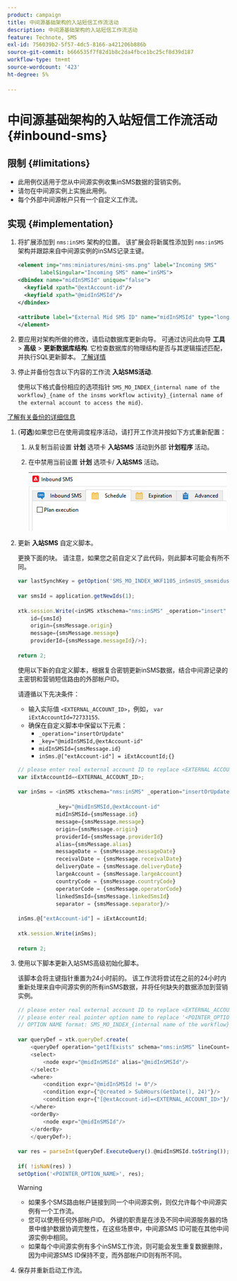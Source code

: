 ```yaml
---
product: campaign
title: 中间源基础架构的入站短信工作流活动
description: 中间源基础架构的入站短信工作流活动
feature: Technote, SMS
exl-id: 756039b2-5f57-4dc5-8166-a421206b886b
source-git-commit: b666535f7f82d1b8c2da4fbce1bc25cf8d39d187
workflow-type: tm+mt
source-wordcount: '423'
ht-degree: 5%

---
```


# 中间源基础架构的入站短信工作流活动 {#inbound-sms}

## 限制 {#limitations}

* 此用例仅适用于您从中间源实例收集inSMS数据的营销实例。
* 请勿在中间源实例上实施此用例。
* 每个外部中间源帐户只有一个自定义工作流。

## 实现 {#implementation}

1. 将扩展添加到 `nms:inSMS` 架构的位置。 该扩展会将新属性添加到 `nms:inSMS` 架构并跟踪来自中间源实例的inSMS记录主键。

   ```xml
   <element img="nms:miniatures/mini-sms.png" label="Incoming SMS"
          labelSingular="Incoming SMS" name="inSMS">
   <dbindex name="midInSMSId" unique="false">
     <keyfield xpath="@extAccount-id"/>
     <keyfield xpath="@midInSMSId"/>
   </dbindex>
   
   <attribute label="External Mid SMS ID" name="midInSMSId" type="long"/>
   </element>
   ```

1. 要应用对架构所做的修改，请启动数据库更新向导。 可通过访问此向导 **工具** > **高级** > **更新数据库结构**. 它检查数据库的物理结构是否与其逻辑描述匹配，并执行SQL更新脚本。 [了解详情](../../configuration/using/updating-the-database-structure.md)

1. 停止并备份包含以下内容的工作流 **入站SMS活动**.

   使用以下格式备份相应的选项指针 `SMS_MO_INDEX_{internal name of the workflow}_{name of the insms workflow activity}_{internal name of the external account to access the mid}`.

[了解有关备份的详细信息](../../production/using/backup.md)

1. (**可选**)如果您已在使用调度程序活动，请打开工作流并按如下方式重新配置：

   1. 从复制当前设置 **计划** 选项卡 **入站SMS** 活动到外部 **计划程序** 活动。

   1. 在中禁用当前设置 **计划** 选项卡/ **入站SMS** 活动。

      ![](assets/inbound_sms_1.png)

1. 更新 **入站SMS** 自定义脚本。

   更换下面的块。 请注意，如果您之前自定义了此代码，则此脚本可能会有所不同。

   ```Javascript
   var lastSynchKey = getOption('SMS_MO_INDEX_WKF1105_inSmsUS_smsmidus');
   
   var smsId = application.getNewIds(1);
   
   xtk.session.Write(<inSMS xtkschema="nms:inSMS" _operation="insert"
       id={smsId}
       origin={smsMessage.origin}
       message={smsMessage.message}
       providerId={smsMessage.messageId}/>);
   
   return 2;
   ```

   使用以下新的自定义脚本，根据复合密钥更新inSMS数据，结合中间源记录的主密钥和营销短信路由的外部帐户ID。

   请遵循以下先决条件：

   * 输入实际值 `<EXTERNAL_ACCOUNT_ID>`，例如， `var iExtAccountId=72733155`.
   * 确保在自定义脚本中保留以下元素：
      * `_operation="insertOrUpdate"`
      * `_key="@midInSMSId,@extAccount-id"`
      * `midInSMSId={smsMessage.id}`
      * `inSms.@["extAccount-id"] = iExtAccountId;{}`

   ```Javascript
   // please enter real external account ID to replace <EXTERNAL ACCOUNT ID>
   var iExtAccountId=<EXTERNAL_ACCOUNT_ID>;
   
   var inSms = <inSMS xtkschema="nms:inSMS" _operation="insertOrUpdate"
   
               _key="@midInSMSId,@extAccount-id"
               midInSMSId={smsMessage.id}
               message={smsMessage.message}
               origin={smsMessage.origin}
               providerId={smsMessage.providerId}
               alias={smsMessage.alias}
               messageDate = {smsMessage.messageDate}
               receivalDate = {smsMessage.receivalDate}
               deliveryDate = {smsMessage.deliveryDate}
               largeAccount = {smsMessage.largeAccount}
               countryCode = {smsMessage.countryCode}
               operatorCode = {smsMessage.operatorCode}
               linkedSmsId={smsMessage.linkedSmsId}
               separator = {smsMessage.separator}/>
   
   inSms.@["extAccount-id"] = iExtAccountId;
   
   xtk.session.Write(inSms);
   
   return 2;
   ```

1. 使用以下脚本更新入站SMS高级初始化脚本。

   该脚本会将主键指针重置为24小时前的。 该工作流将尝试在之前的24小时内重新处理来自中间源实例的所有inSMS数据，并将任何缺失的数据添加到营销实例。

   ```Javascript
   // please enter real external account ID to replace <EXTERNAL_ACCOUNT_ID>
   // please enter real pointer option name to replace '<POINTER_OPTION_NAME>'
   // OPTION NAME format: SMS_MO_INDEX_{internal name of the workflow}_inSms_{internal name of the external account to access the mid}
   
   var queryDef = xtk.queryDef.create(
       <queryDef operation="getIfExists" schema="nms:inSMS" lineCount="1">
       <select>
           <node expr="@midInSMSId" alias="@midInSMSId"/>
       </select>
       <where>
           <condition expr="@midInSMSId != 0"/>
           <condition expr={"@created > SubHours(GetDate(), 24)"}/>
           <condition expr={"[@extAccount-id]=<EXTERNAL_ACCOUNT_ID>"}/>
       </where>
       <orderBy>
           <node expr="@midInSMSId"/>
       </orderBy>
       </queryDef>);
   
   var res = parseInt(queryDef.ExecuteQuery().@midInSMSId.toString());
   
   if( !isNaN(res) )
   setOption('<POINTER_OPTION_NAME>', res);
   ```

   >[!WARNING]
   >
   > * 如果多个SMS路由帐户链接到同一个中间源实例，则仅允许每个中间源实例有一个工作流。
   > * 您可以使用任何外部帐户ID。 外键的职责是在涉及不同中间源服务器的场景中维护数据协调完整性，在这些场景中，中间源SMS ID可能在其他中间源实例中相同。
   > * 如果每个中间源实例有多个inSMS工作流，则可能会发生重复数据删除，因为中间源SMS ID保持不变，而外部帐户ID则有所不同。

1. 保存并重新启动工作流。
